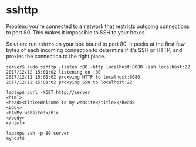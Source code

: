 # sshttp

Problem: you're connected to a network that restricts outgoing connections to
port 80. This makes it impossible to SSH to your boxes.

Solution: run `sshttp` on your box bound to port 80. It peeks at the first few
bytes of each incoming connection to determine if it's SSH or HTTP, and proxies
the connection to the right place.

```
server$ sudo sshttp -listen :80 -http localhost:8080 -ssh localhost:22
2017/12/12 15:01:02 listening on :80
2017/12/12 15:01:02 proxying HTTP to localhost:8080
2017/12/12 15:01:02 proxying SSH to localhost:22
```

```
laptop$ curl -XGET http://server
<html>
<head><title>Welcome to my website</title></head>
<body>
<h1>My website!</h1>
</body>
</html>
```

```
laptop$ ssh -p 80 server
myhost$ _
```

